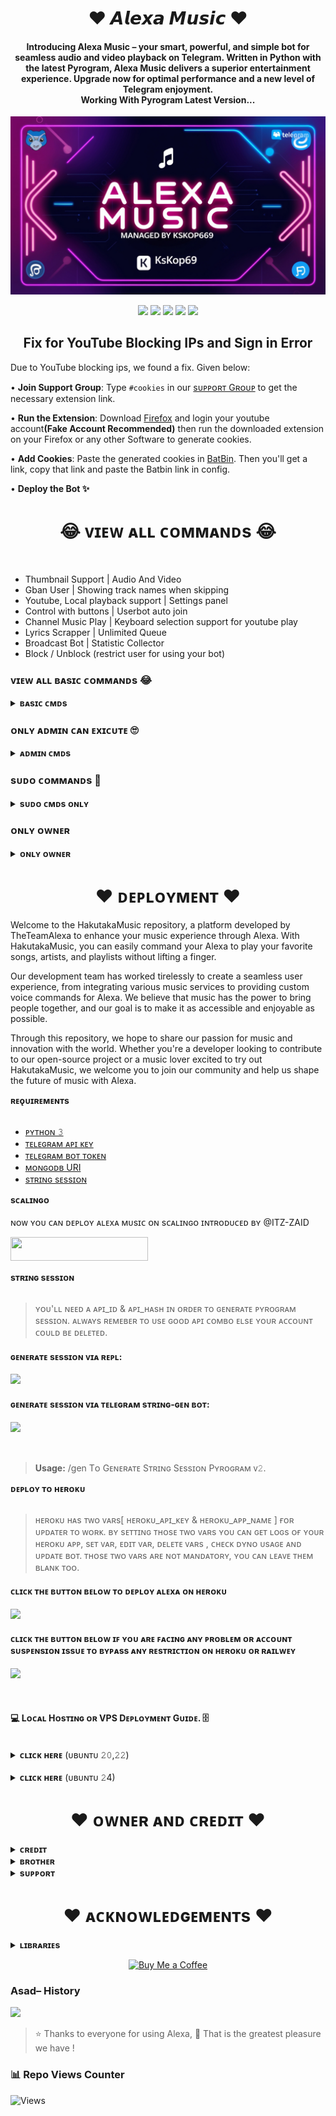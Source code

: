 <h1 align="center"><b>❤️ 𝘼𝙡𝙚𝙭𝙖 𝙈𝙪𝙨𝙞𝙘 ❤️</b></h1>

<h4 align="center">
    Introducing Alexa Music – your smart, powerful, and simple bot for seamless audio and video playback on Telegram. Written in Python with the latest Pyrogram, Alexa Music delivers a superior entertainment experience. Upgrade now for optimal performance and a new level of Telegram enjoyment.<br> Working With Pyrogram Latest Version...
</h4>
<p align="center">
    <a href="https://t.me/MusicIndoListening">
        <img src="cover.png">
    </a>
</p>
<p align="center">
    <a href="https://github.com/TheTeamAlexa/HakutakaMusic"> <img src="https://img.shields.io/github/repo-size/TheTeamAlexa/HakutakaMusic?color=orange&logo=github&logoColor=green&style=for-the-badge" /></a>
    <a href="https://github.com/TheTeamAlexa/HakutakaMusic/commits"> <img src="https://img.shields.io/github/last-commit/TheTeamAlexa/HakutakaMusic?color=red&logo=github&logoColor=green&style=for-the-badge" /></a>
    <a href="https://github.com/TheTeamAlexa/HakutakaMusic/issues"> <img src="https://img.shields.io/github/issues/TheTeamAlexa/HakutakaMusic?color=blueviolet&logo=github&logoColor=green&style=for-the-badge" /></a>
    <a href="https://github.com/TheTeamAlexa/HakutakaMusic/network/members"> <img src="https://img.shields.io/github/forks/TheTeamAlexa/HakutakaMusic?color=red&logo=github&logoColor=green&style=for-the-badge" /></a>  
    <a href="https://pypi.org/project/Pyrogram"> <img src="https://img.shields.io/pypi/v/Pyrogram?color=yellow&label=Pyrogram&logo=python&logoColor=green&style=for-the-badge" /></a>
</p>


<h2 align="center"><b>Fix for YouTube Blocking IPs and Sign in Error</b></h2>

Due to YouTube blocking ips, we found a fix. Given below:

• **Join Support Group**: Type `#cookies` in our [sᴜᴘᴘᴏʀᴛ Gʀᴏᴜᴘ](https://t.me/DemusIndonesia) to get the necessary extension link.

• **Run the Extension**: Download [Firefox](https://www.mozilla.org) and login your youtube account<b>(Fake Account Recommended)</b> then run the downloaded extension on your Firefox or any other Software to generate cookies.

• **Add Cookies**: Paste the generated cookies in [BatBin](https://batbin.me). Then you'll get a link, copy that link and paste the Batbin link in config.

• **Deploy the Bot ✨** 


<h1 align="center"><b>😂 ᴠɪᴇᴡ ᴀʟʟ ᴄᴏᴍᴍᴀɴᴅs 😂</b></h1>
<br>

- Thumbnail Support | Audio And Video
- Gban User | Showing track names when skipping
- Youtube, Local playback support | Settings panel
- Control with buttons | Userbot auto join
- Channel Music Play | Keyboard selection support for youtube play
- Lyrics Scrapper | Unlimited Queue
- Broadcast Bot | Statistic Collector
- Block / Unblock (restrict user for using your bot)

### ᴠɪᴇᴡ ᴀʟʟ ʙᴀsɪᴄ ᴄᴏᴍᴍᴀɴᴅs 😂
<details>
<summary><b>ʙᴀsɪᴄ ᴄᴍᴅs</b></summary>
<br>

- `/play <song name>` - play song you requested
- `/playlist` - Show now playing list
- `/song <song name>` - download songs you want quickly
- `/search <query>` - search videos on youtube with details
- `/vsong <song name>` - download videos you want quickly
- `/lyric <song name>` - lyrics scrapper
- `/vk <song name>` - generate song without download
</details>

###  ᴏɴʟʏ ᴀᴅᴍɪɴ ᴄᴀɴ ᴇxɪᴄᴜᴛᴇ 🙄
<details>
<summary><b>ᴀᴅᴍɪɴ ᴄᴍᴅs</b></summary>
<br>

- `/player` - open music player settings panel
- `/pause` - pause song play
- `/resume` - resume song play
- `/skip` - play next song
- `/end` - stop music play
- `/ping` - check the bot ping status
- `/auth` - authorized people to access the admin commands
- `/deauth` - deauthorized people to access the admin commands
</details>

### sᴜᴅᴏ ᴄᴏᴍᴍᴀɴᴅs 🤭
    
<details>
<summary><b>sᴜᴅᴏ ᴄᴍᴅs ᴏɴʟʏ</b></summary>
<br>

- `/broadcast` - order the assistant to leave all groups
- `/gban` - gban user
</details>
    
### ᴏɴʟʏ ᴏᴡɴᴇʀ
    
<details>
<summary><b>ᴏɴʟʏ ᴏᴡɴᴇʀ</b></summary>
<br>

- `/broadcast` - send a broadcast message from the bot
- `/block` - block people for using your bot
- `/unblock` - unblock people you blocked for using your bot
- `/blocklist` - show the list of all people who's blocked for using your bot
</details>


</details>
<h1 align="center"><b>❤️ ᴅᴇᴘʟᴏʏᴍᴇɴᴛ ❤️</b></h1>
Welcome to the HakutakaMusic repository, a platform developed by TheTeamAlexa to enhance your music experience through Alexa. With HakutakaMusic, you can easily command your Alexa to play your favorite songs, artists, and playlists without lifting a finger.

Our development team has worked tirelessly to create a seamless user experience, from integrating various music services to providing custom voice commands for Alexa. We believe that music has the power to bring people together, and our goal is to make it as accessible and enjoyable as possible.

Through this repository, we hope to share our passion for music and innovation with the world. Whether you're a developer looking to contribute to our open-source project or a music lover excited to try out HakutakaMusic, we welcome you to join our community and help us shape the future of music with Alexa.
<summary><b>ʀᴇǫᴜɪʀᴇᴍᴇɴᴛs</b></summary>
<br>
    
- [ᴘʏᴛʜᴏɴ 𝟹](https://www.python.org/)
- [ᴛᴇʟᴇɢʀᴀᴍ ᴀᴘɪ ᴋᴇʏ](https://docs.pyrogram.org/intro/setup#api-keys)
- [ᴛᴇʟᴇɢʀᴀᴍ ʙᴏᴛ ᴛᴏᴋᴇɴ](https://t.me/botfather)
- [ᴍᴏɴɢᴏᴅʙ URI](https://telegra.ph/How-To-get-Mongodb-URI-04-06)
- [sᴛʀɪɴɢ sᴇssɪᴏɴ](https://t.me/StringGeneratorRobot)

<summary><b>sᴄᴀʟɪɴɢᴏ</b></summary>
<br>
ɴᴏᴡ ʏᴏᴜ ᴄᴀɴ ᴅᴇᴘʟᴏʏ ᴀʟᴇxᴀ ᴍᴜsɪᴄ ᴏɴ sᴄᴀʟɪɴɢᴏ ɪɴᴛʀᴏᴅᴜᴄᴇᴅ ʙʏ @ITZ-ZAID
        
<p><a href="https://my.scalingo.com/deploy?template=https://github.com/TheTeamAlexa/HakutakaMusic"> <img src="https://cdn.scalingo.com/deploy/button.svg" width="220" height="38.45"/></a></p>

<summary><b>sᴛʀɪɴɢ sᴇssɪᴏɴ</b></summary>
<br>
    
> ʏᴏᴜ'ʟʟ ɴᴇᴇᴅ ᴀ ᴀᴘɪ_ɪᴅ & ᴀᴘɪ_ʜᴀsʜ ɪɴ ᴏʀᴅᴇʀ ᴛᴏ ɢᴇɴᴇʀᴀᴛᴇ ᴘʏʀᴏɢʀᴀᴍ sᴇssɪᴏɴ. 
> ᴀʟᴡᴀʏs ʀᴇᴍᴇʙᴇʀ ᴛᴏ ᴜsᴇ ɢᴏᴏᴅ ᴀᴘɪ ᴄᴏᴍʙᴏ ᴇʟsᴇ ʏᴏᴜʀ ᴀᴄᴄᴏᴜɴᴛ ᴄᴏᴜʟᴅ ʙᴇ ᴅᴇʟᴇᴛᴇᴅ.

<h4> ɢᴇɴᴇʀᴀᴛᴇ sᴇssɪᴏɴ ᴠɪᴀ ʀᴇᴘʟ: </h4>    
<p><a href="https://replit.com/@AssadAli/String-Session-Generator"><img src="https://img.shields.io/badge/Generate%20On%20Repl-blueviolet?style=for-the-badge&logo=appveyor" width="200""/></a></p>

<h4> ɢᴇɴᴇʀᴀᴛᴇ sᴇssɪᴏɴ ᴠɪᴀ ᴛᴇʟᴇɢʀᴀᴍ sᴛʀɪɴɢ-ɢᴇɴ ʙᴏᴛ: </h4>    
<p><a href="https://t.me/KSKMusicBot"><img src="https://img.shields.io/badge/TG%20String%20Gen%20Bot-blueviolet?style=for-the-badge&logo=appveyor" width="200""/></a></p>
<br>

> <b>Usage:</b> /gen Tᴏ Gᴇɴᴇʀᴀᴛᴇ Sᴛʀɪɴɢ Sᴇssɪᴏɴ Pʏʀᴏɢʀᴀᴍ ᴠ𝟸.

<summary><b>ᴅᴇᴘʟᴏʏ ᴛᴏ ʜᴇʀᴏᴋᴜ</b></summary>
<br>

> ʜᴇʀᴏᴋᴜ ʜᴀs ᴛᴡᴏ ᴠᴀʀs[ ʜᴇʀᴏᴋᴜ_ᴀᴘɪ_ᴋᴇʏ & ʜᴇʀᴏᴋᴜ_ᴀᴘᴘ_ɴᴀᴍᴇ ] ғᴏʀ ᴜᴘᴅᴀᴛᴇʀ ᴛᴏ ᴡᴏʀᴋ. 
> ʙʏ sᴇᴛᴛɪɴɢ ᴛʜᴏsᴇ ᴛᴡᴏ ᴠᴀʀs ʏᴏᴜ ᴄᴀɴ ɢᴇᴛ ʟᴏɢs ᴏғ ʏᴏᴜʀ ʜᴇʀᴏᴋᴜ ᴀᴘᴘ, sᴇᴛ ᴠᴀʀ, ᴇᴅɪᴛ ᴠᴀʀ, ᴅᴇʟᴇᴛᴇ ᴠᴀʀs , ᴄʜᴇᴄᴋ ᴅʏɴᴏ ᴜsᴀɢᴇ ᴀɴᴅ ᴜᴘᴅᴀᴛᴇ ʙᴏᴛ. 
> ᴛʜᴏsᴇ ᴛᴡᴏ ᴠᴀʀs ᴀʀᴇ ɴᴏᴛ ᴍᴀɴᴅᴀᴛᴏʀʏ, ʏᴏᴜ ᴄᴀɴ ʟᴇᴀᴠᴇ ᴛʜᴇᴍ ʙʟᴀɴᴋ ᴛᴏᴏ. 
    
<h4> ᴄʟɪᴄᴋ ᴛʜᴇ ʙᴜᴛᴛᴏɴ ʙᴇʟᴏᴡ ᴛᴏ ᴅᴇᴘʟᴏʏ ᴀʟᴇxᴀ ᴏɴ ʜᴇʀᴏᴋᴜ</h4>    
<p><a href="https://dashboard.heroku.com/new?template=https%3A%2F%2Fgithub.com%2FTheTeamAlexa%2FHakutakaMusic"><img src="https://img.shields.io/badge/Deploy%20To%20Heroku-red?style=for-the-badge&logo=heroku" width="200"/></a></p>

<h4>ᴄʟɪᴄᴋ ᴛʜᴇ ʙᴜᴛᴛᴏɴ ʙᴇʟᴏᴡ ɪꜰ ʏᴏᴜ ᴀʀᴇ ꜰᴀᴄɪɴɢ ᴀɴʏ ᴘʀᴏʙʟᴇᴍ ᴏʀ  ᴀᴄᴄᴏᴜɴᴛ sᴜsᴘᴇɴsɪᴏɴ ɪssᴜᴇ ᴛᴏ ʙʏᴘᴀss ᴀɴʏ ʀᴇsᴛʀɪᴄᴛɪᴏɴ ᴏɴ ʜᴇʀᴏᴋᴜ ᴏʀ ʀᴀɪʟᴡᴇʏ</h4>    
<p><a href="https://github.com/TheTeamAlexa/HakutakaMusic-Bypass"><img src="https://img.shields.io/badge/Alexa-Music%20Bypass-blue.svg?style=for-the-badge&logo=GitHub"></a></p>
<br>

<h4><b>💻 Lᴏᴄᴀʟ Hᴏsᴛɪɴɢ ᴏʀ VPS Dᴇᴘʟᴏʏᴍᴇɴᴛ Gᴜɪᴅᴇ. 🗄️</b></h4> 
<br>
<details>
<summary><b>ᴄʟɪᴄᴋ ʜᴇʀᴇ</b> (ᴜʙᴜɴᴛᴜ 𝟸𝟶,𝟸𝟸)</summary>
<br>

1.  Upgrade and Update:
```console
sudo apt-get update && sudo apt-get upgrade -y
```

2. Installing Required Packages:
```console
sudo apt-get install python3-pip ffmpeg -y
```

3. Setting up PIP
```console
sudo pip3 install -U pip
```

4. Clone the Repository
```console
git clone https://github.com/TheTeamAlexa/HakutakaMusic && cd HakutakaMusic
```

5. Install Requirements
```console
pip3 install -U -r requirements.txt
```

6. Create .env  with sample.env
```console
cp sample.env .env
```
> Edit .env with your vars. 

7. Editing Vars:
```console
vi .env
```
> Edit .env with your values or you can simple copy a config from here and paste it to your notepad, then edit and paste there.
> Press I button on keyboard to start editing.
> Press Ctrl + C  once you are done with editing vars and type :wq to save .env or :qa to exit editing.

8. Install Tmux : 
```console
sudo apt install tmux && tmux
```

9. Finally Run Alexa Music Bot
```console
bash start
```
</details>

<br>
<details>
<summary><b>ᴄʟɪᴄᴋ ʜᴇʀᴇ</b> (ᴜʙᴜɴᴛᴜ 𝟸4)</summary>
<br>

1.  Upgrade and Update:
```console
sudo apt-get update && sudo apt-get upgrade -y
```

2. Installing Required Packages:
```console
sudo apt-get install python3-pip ffmpeg -y
```

3. Setting up PIP
```console
sudo pip3 install -U pip
```

4. Clone the Repository
```console
git clone https://github.com/TheTeamAlexa/HakutakaMusic && cd HakutakaMusic
```

5. Install Requirements
```console
pip install -r requirements.txt --break-system-packages
```

6. Create .env  with sample.env
```console
cp sample.env .env
```
> Edit .env with your vars. 

7. Editing Vars:
```console
vi .env
```
> Edit .env with your values or you can simple copy a config from here and paste it to your notepad, then edit and paste there.
> Press I button on keyboard to start editing.
> Press Ctrl + C  once you are done with editing vars and type :wq to save .env or :qa to exit editing.

8. Install Tmux : 
```console
sudo apt install tmux && tmux
```

9. Finally Run Alexa Music Bot
```console
bash start
```
</details>

<h1 align="center"><b>❤️ ᴏᴡɴᴇʀ ᴀɴᴅ ᴄʀᴇᴅɪᴛ ❤️</b></h1>
<details>
<summary><b>ᴄʀᴇᴅɪᴛ</b></summary>
<br>

## sᴘᴇᴄɪᴀʟ ᴄʀᴇᴅɪᴛ

- [ᴀsᴀᴅ ᴀʟɪ](https://t.me/Dr_Asad_Ali)
- [ʟᴏɢɪ ʟᴀʙ](https://github.com/LOGI-LAB)
- [ʜᴀʀsʜɪᴛ](https://t.me/HarshitSharma361)
- [ᴋsᴋ](https://github.com/KSKOP69) - For upgrading Alexa to Pyrogram latest version.
- [ᴀʙʜɪᴍᴀɴᴜ](https://t.me/btwAbhimanyu)
- [ʏᴜᴋᴋɪ](https://github.com/NotReallyShikhar)
- [ᴀɴᴏɴʏᴍᴏᴜs](https://github.com/AnonymousX1025)
</details>

<details>
<summary><b>ʙʀᴏᴛʜᴇʀ</b></summary>
<br>

- [ᴀʙʜɪᴍᴀɴᴜ](https://t.me/btwAbhimanyu)
- [ᴋsᴋ](https://t.me/EVERYONExKSK)

</details>

<details>
<summary><b>sᴜᴘᴘᴏʀᴛ</b></summary>
<br>

# ❤️ Support<
<a href="https://t.me/MusicIndoListening"><img src="https://img.shields.io/badge/Join-Telegram%20Channel-red.svg?logo=Telegram"></a>
<a href="https://t.me/Shayri_Music_Lovers"><img src="https://img.shields.io/badge/Join-Telegram%20Group-blue.svg?logo=telegram"></a>
<a href="https://t.me/Give_Me_Heart"><img src="https://img.shields.io/badge/Give-Me%20Heart-blue.svg?logo=telegram"></a>
<a href="https://t.me/DemusIndonesia"><img src="https://img.shields.io/badge/Give-Me%20Heart-blue.svg?logo=telegram"></a>

</details>


<h1 align="center"><b>❤️ ᴀᴄᴋɴᴏᴡʟᴇᴅɢᴇᴍᴇɴᴛs ❤️</b></h1>

<details>
<summary><b>ʟɪʙʀᴀʀɪᴇs</b></summary>
<br>

ᴛʜᴀɴᴋs ᴛᴏ ᴀʟʟ ᴏғ ʏᴏᴜ ғᴏʀ ᴜsɪɴɢ ᴀɴᴅ ᴍᴀᴋɪɴɢ ᴀʟᴇxᴀ:

- [Pyrogram](https://github.com/pyrogram)
- [Py-Tgcalls](https://pypi.org/project/py-tgcalls)
- [Ntgcalls](https://pypi.org/project/ntgcalls)
- [Yt-dlp](https://pypi.org/project/yt-dlp)
</details>


<p align="center">
  <a href="https://www.buymeacoffee.com/theteamalexa">
    <img src="https://img.shields.io/badge/Buy%20Me%20a%20Coffee-%23FF813F.svg?style=for-the-badge&logo=buy-me-a-coffee&logoColor=white" alt="Buy Me a Coffee">
  </a>
</p>


### Asad– History

<a href="https://www.youtube.com/JankariKiDuniya"><img src="https://img.shields.io/badge/Join-Subscribe%20Support-blue.svg?style=for-the-badge&logo=YouTube"></a>


> ⭐️ Thanks to everyone for using Alexa, 🤭 That is the greatest pleasure we have !

### 📊 Repo Views Counter

![Views](https://profile-counter.glitch.me/HakutakaMusic/count.svg)
